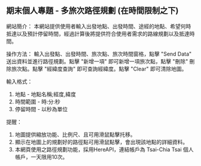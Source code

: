 ## 期末個人專題 - 多旅次路徑規劃 (在時間限制之下)

網站簡介： 本網站提供使用者輸入出發地點、出發時間、途經的地點、希望何時抵達以及預計停留時間，經過計算後將提供符合使用者需求的路線規劃以及抵達時間。

操作方法： 輸入出發點、出發時間、旅次點、旅次時間窗格，點擊 "Send Data" 送出資料並進行路徑規劃。點擊 "新增一項" 即可新增一項旅次點，點擊 "刪除" 
刪除旅次點。點擊 "經緯度查詢" 即可查詢經緯度。點擊 "Clear" 即可清除地圖。

輸入格式：
1. 地點 - 地點名稱;經度,緯度
2. 時間範圍 - 時:分:秒
3. 停留時間 - 以秒為單位

提醒：
1. 地圖提供縮放功能、比例尺、且可用滑鼠點擊托移。
2. 顯示在地圖上的規劃好的路徑點可用滑鼠點擊，會出現該地點的詳細資料。
3. 本網頁使用之路徑規劃功能，採用HereAPI，連結帳戶為 Tsai-Chia Tsai 個人帳戶，一天限用10次。
